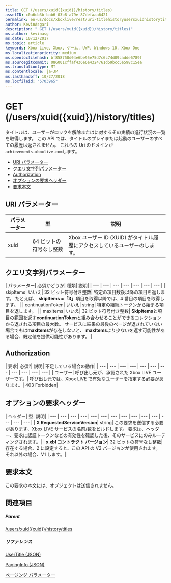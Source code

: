 ```yaml
---
title: GET (/users/xuid({xuid})/history/titles)
assetID: c0a6cb3b-bab6-03b8-a79e-87defaaa6421
permalink: en-us/docs/xboxlive/rest/uri-titlehistoryusersxuidhistorytitlesgetv2.html
author: KevinAsgari
description: " GET (/users/xuid({xuid})/history/titles)"
ms.author: kevinasg
ms.date: 10/12/2017
ms.topic: article
keywords: Xbox Live, Xbox, ゲーム, UWP, Windows 10, Xbox One
ms.localizationpriority: medium
ms.openlocfilehash: bf858750d04e6be95e75d7c6c74d09cadde6789f
ms.sourcegitcommit: 086001cffaf436e6e4324761d59bcc5e598c15ea
ms.translationtype: MT
ms.contentlocale: ja-JP
ms.lasthandoff: 10/27/2018
ms.locfileid: "5703965"
---
```

# <a name="get-usersxuidxuidhistorytitles"></a>GET (/users/xuid({xuid})/history/titles)
タイトルは、ユーザーがロックを解除またはに対するその実績の進行状況の一覧を取得します。 この API では、タイトルのプレイまたは起動のユーザーのすべての履歴は返されません。 これらの Uri のドメインが`achievements.xboxlive.com`します。
 
  * [URI パラメーター](#ID4EY)
  * [クエリ文字列パラメーター](#ID4EDB)
  * [Authorization](#ID4EFD)
  * [オプションの要求ヘッダー](#ID4EGE)
  * [要求本文](#ID4ERF)
 
<a id="ID4EY"></a>

 
## <a name="uri-parameters"></a>URI パラメーター
 
| パラメーター| 型| 説明| 
| --- | --- | --- | 
| xuid| 64 ビットの符号なし整数| Xbox ユーザー ID (XUID) がタイトル履歴にアクセスしているユーザーのします。| 
  
<a id="ID4EDB"></a>

 
## <a name="query-string-parameters"></a>クエリ文字列パラメーター
 
| パラメーター| 必須かどうか| 種類| 説明| 
| --- | --- | --- | --- | --- | --- | --- | 
| skipItems| いいえ| 32 ビット符号付き整数| 特定の項目数後以降の項目を返します。 たとえば、 <b>skipItems =「3」</b>項目を取得以降では、4 番目の項目を取得します。 | 
| continuationToken| いいえ| string| 特定の継続トークンから始まる項目を返します。 | 
| maxItems| いいえ| 32 ビット符号付き整数| <b>SkipItems</b>と項目の範囲を返す<b>continuationToken</b>と組み合わせることができるコレクションから返される項目の最大数。 サービスに結果の最後のページが返されていない場合でもは<b>maxItems</b>が存在しないと、 <b>maxItems</b>より少ないを返す可能性がある場合、既定値を提供可能性があります。 | 
  
<a id="ID4EFD"></a>

 
## <a name="authorization"></a>Authorization
 
| 要求| 必須?| 説明| 不足している場合の動作| 
| --- | --- | --- | --- | --- | --- | --- | --- | --- | --- | --- | 
| ユーザー| 呼び出し元が、承認された Xbox LIVE ユーザーです。| 呼び出し元では、Xbox LIVE で有効なユーザーを指定する必要があります。| 403 Forbidden| 
  
<a id="ID4EGE"></a>

 
## <a name="optional-request-headers"></a>オプションの要求ヘッダー
 
| ヘッダー| 型| 説明| 
| --- | --- | --- | --- | --- | --- | --- | --- | --- | --- | --- | --- | --- | --- | 
| <b>X RequestedServiceVersion</b>| string| この要求を送信する必要があります、Xbox LIVE サービスの名前/数をビルドします。 要求は、ヘッダー、要求に認証トークンなどの有効性を確認した後、そのサービスにのみルーティングされます。| 
| <b>x xbl コントラクト バージョン</b>| 32 ビットの符号なし整数| 存在する場合、2 に設定すると、この API の V2 バージョンが使用されます。 それ以外の場合、V1 します。| 
  
<a id="ID4ERF"></a>

 
## <a name="request-body"></a>要求本文
 
この要求の本文には、オブジェクトは送信されません。
  
<a id="ID4EDG"></a>

 
## <a name="see-also"></a>関連項目
 
<a id="ID4EFG"></a>

 
##### <a name="parent"></a>Parent 

[/users/xuid({xuid})/history/titles](uri-titlehistoryusersxuidhistorytitlesv2.md)

  
<a id="ID4EPG"></a>

 
##### <a name="reference"></a>リファレンス 

[UserTitle (JSON)](../../json/json-usertitlev2.md)

 [PagingInfo (JSON)](../../json/json-paginginfo.md)

 [ページング パラメーター](../../additional/pagingparameters.md)

   
